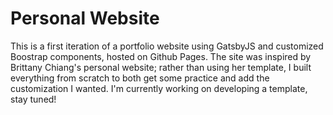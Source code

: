 # Personal Website
This is a first iteration of a portfolio website using GatsbyJS and customized Boostrap components,
hosted on Github Pages. The site was inspired by Brittany Chiang's personal website; rather than 
using her template, I built everything from scratch to both get some practice and add the customization
I wanted. I'm currently working on developing a template, stay tuned!
